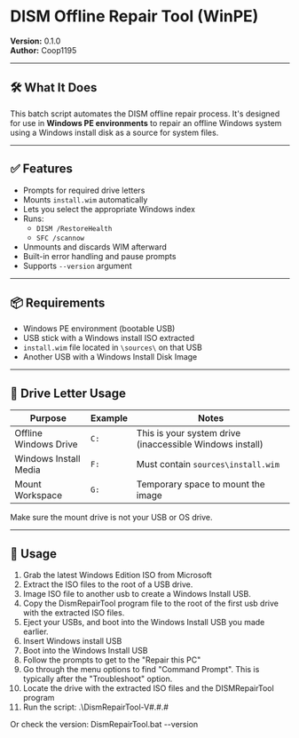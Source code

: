 # DISM Offline Repair Tool (WinPE)

**Version:** 0.1.0  
**Author:** Coop1195

---

## 🛠 What It Does

This batch script automates the DISM offline repair process. It's designed for use in **Windows PE environments** to repair an offline Windows system using a Windows install disk as a source for system files.

---

## ✅ Features

- Prompts for required drive letters
- Mounts `install.wim` automatically
- Lets you select the appropriate Windows index
- Runs:
  - `DISM /RestoreHealth`
  - `SFC /scannow`
- Unmounts and discards WIM afterward
- Built-in error handling and pause prompts
- Supports `--version` argument

---

## 📦 Requirements

- Windows PE environment (bootable USB)
- USB stick with a Windows install ISO extracted
- `install.wim` file located in `\sources\` on that USB
- Another USB with a Windows Install Disk Image

---

## 💽 Drive Letter Usage

| Purpose                | Example | Notes                                     |
|------------------------|---------|-------------------------------------------|
| Offline Windows Drive  | `C:`    | This is your system drive (inaccessible Windows install) |
| Windows Install Media  | `F:`    | Must contain `sources\install.wim`        |
| Mount Workspace        | `G:`    | Temporary space to mount the image        |

Make sure the mount drive is not your USB or OS drive.

---

## 🧪 Usage

1. Grab the latest Windows Edition ISO from Microsoft
2. Extract the ISO files to the root of a USB drive.
3. Image ISO file to another usb to create a Windows Install USB.
4. Copy the DismRepairTool program file to the root of the first usb drive with the extracted ISO files.
5. Eject your USBs, and boot into the Windows Install USB you made earlier. 
6. Insert Windows install USB
7. Boot into the Windows Install USB
8. Follow the prompts to get to the "Repair this PC"
9. Go through the menu options to find "Command Prompt". This is typically after the "Troubleshoot" option. 
10. Locate the drive with the extracted ISO files and the DISMRepairTool program
11. Run the script: .\DismRepairTool-V#.#.#

Or check the version:
DismRepairTool.bat --version